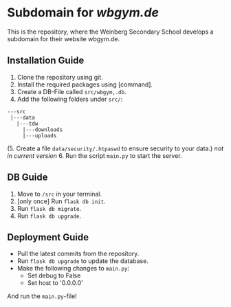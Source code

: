 # Subdomain for _wbgym.de_

This is the repository, where the Weinberg Secondary School develops a subdomain for their website wbgym.de.

## Installation Guide

1. Clone the repository using git.
2. Install the required packages using [command].
3. Create a DB-File called `src/wbgym,.db`.
4. Add the following folders under `src/`:

```text
---src
 |---data
   |---tdw
     |---downloads
     |---uploads
```

(5. Create a file `data/security/.htpaswd` to ensure security to your data.) _not in current version_
6. Run the script `main.py` to start the server.

## DB Guide

1. Move to `/src` in your terminal.
2. [only once] Run `flask db init`.
3. Run `flask db migrate`.
4. Run `flask db upgrade`.

## Deployment Guide

- Pull the latest commits from the repository.
- Run `flask db upgrade` to update the database.
- Make the following changes to `main.py`:
  - Set debug to False
  - Set host to '0.0.0.0'

And run the `main.py`-file!
